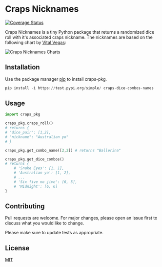 # Craps Nicknames

[![Coverage Status](https://coveralls.io/repos/github/sharnajh/craps-dice-combos-names/badge.svg?branch=master)](https://coveralls.io/github/sharnajh/craps-dice-combos-names?branch=master)

Craps Nicknames is a tiny Python package that returns a randomized dice roll with it's associated craps nickname. The nicknames are based on the following chart by [Vital Vegas](https://vitalvegas.com/colorful-nicknames-dice-combinations-craps/):

![Craps Nicknames Charts](https://vitalvegas.com/wp-content/uploads/2015/02/craps_dice_rolls_updated.jpg)

## Installation

Use the package manager [pip](https://pip.pypa.io/en/stable/) to install craps-pkg.

```python
pip install -i https://test.pypi.org/simple/ craps-dice-combos-names
```

## Usage

```python
import craps_pkg

craps_pkg.craps_roll()
# returns {
# "dice_pair": [1,2],
# "nickname": "Australian yo"
# }

craps_pkg.get_combo_name([2,2]) # returns "Ballerina"

craps_pkg.get_dice_combos()
# returns {
    # 'Snake Eyes': [1, 1],
    # 'Australian yo': [1, 2],
    # ...
    # 'Six five no jive': [6, 5],
    # 'Midnight': [6, 6]
}
```

## Contributing

Pull requests are welcome. For major changes, please open an issue first to discuss what you would like to change.

Please make sure to update tests as appropriate.

## License

[MIT](https://choosealicense.com/licenses/mit/)
